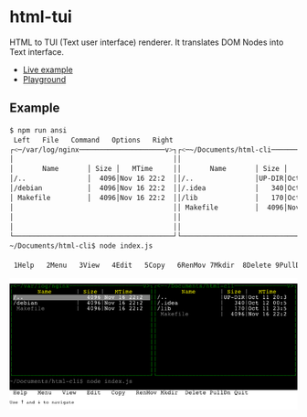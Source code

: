 # html-tui

HTML to TUI (Text user interface) renderer. It translates DOM Nodes into Text interface.

 - [Live example](http://azproduction.github.io/html-tui/example/)
 - [Playground](http://jsbin.com/yocupi/1/edit?html,output)

## Example

```bash
$ npm run ansi
 Left   File   Command   Options   Right
┌<─/var/log/nginx─────────────────────v>┐┌<─~/Documents/html-cli───────────────v>┐
│                                       ││                                       │
│       Name       │ Size │   MTime     ││       Name       │ Size │   MTime     │
│/..               │  4096│Nov 16 22:2  ││/..               │UP-DIR│Oct 11 20:3  │
│/debian           │  4096│Nov 16 22:2  ││/.idea            │   340│Oct 12 00:5  │
│ Makefile         │  4096│Nov 16 22:2  ││/lib              │   170│Oct 11 23:5  │
│                                       ││ Makefile         │  4096│Nov 16 22:2  │
│                                       ││                                       │
│                                       ││                                       │
└───────────────────────────────────────┘└───────────────────────────────────────┘
~/Documents/html-cli$ node index.js

 1Help   2Menu   3View   4Edit   5Copy   6RenMov 7Mkdir  8Delete 9PullDn 10Quit
```

![](index.png)
